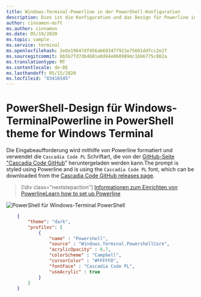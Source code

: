 ```yaml
---
title: Windows-Terminal-Powerline in der PowerShell-Konfiguration
description: Dies ist die Konfiguration und das Design für Powerline in PowerShell.
author: cinnamon-msft
ms.author: cinnamon
ms.date: 05/19/2020
ms.topic: sample
ms.service: terminal
ms.openlocfilehash: 2e8e19647df456ab69347f923e75601ddfcc2e2f
ms.sourcegitcommit: bb5b7fd7db4b81e0d44e060989dc16b6775c802a
ms.translationtype: MT
ms.contentlocale: de-DE
ms.lasthandoff: 05/15/2020
ms.locfileid: "83416545"
---
```

# <a name="powerline-in-powershell-theme-for-windows-terminal"></a><span data-ttu-id="11dd5-103">PowerShell-Design für Windows-Terminal</span><span class="sxs-lookup"><span data-stu-id="11dd5-103">Powerline in PowerShell theme for Windows Terminal</span></span>

<span data-ttu-id="11dd5-104">Die Eingabeaufforderung wird mithilfe von Powerline formatiert und verwendet die `Cascadia Code PL` Schriftart, die von der [GitHub-Seite "Cascadia Code GitHub](https://github.com/microsoft/cascadia-code/releases)" heruntergeladen werden kann.</span><span class="sxs-lookup"><span data-stu-id="11dd5-104">The prompt is styled using Powerline and is using the `Cascadia Code PL` font, which can be downloaded from the [Cascadia Code GitHub releases page](https://github.com/microsoft/cascadia-code/releases).</span></span>

> [!div class="nextstepaction"]
> [<span data-ttu-id="11dd5-105">Informationen zum Einrichten von Powerline</span><span class="sxs-lookup"><span data-stu-id="11dd5-105">Learn how to set up Powerline</span></span>](./../tutorials/powerline-setup.md)

![PowerShell für Windows-Terminal PowerShell](./../images/powerline-powershell.png)

```json
    {
        "theme": "dark",
        "profiles": [
            {
                "name" : "Powershell",
                "source" : "Windows.Terminal.PowershellCore",
                "acrylicOpacity" : 0.7,
                "colorScheme" : "Campbell",
                "cursorColor" : "#FFFFFD",
                "fontFace" : "Cascadia Code PL",
                "useAcrylic" : true
            }
        ]
    }
```
